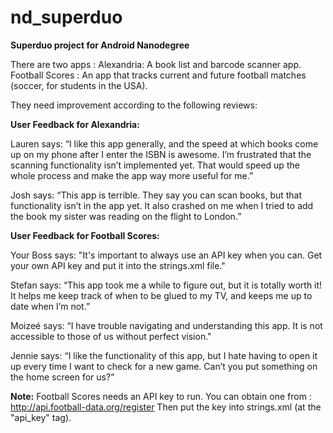 # nd_superduo
<b>Superduo project for Android Nanodegree</b>

There are two apps : 
Alexandria: A book list and barcode scanner app.
Football Scores : An app that tracks current and future football matches (soccer, for students in the USA).

They need improvement according to the following reviews:

<b>User Feedback for Alexandria:</b>

Lauren says:
“I like this app generally, and the speed at which books come up on my phone after I enter the ISBN is awesome. I’m frustrated that the scanning functionality isn’t implemented yet. That would speed up the whole process and make the app way more useful for me.”

Josh says:
“This app is terrible. They say you can scan books, but that functionality isn’t in the app yet. It also crashed on me when I tried to add the book my sister was reading on the flight to London.”

<b>User Feedback for Football Scores:</b>

Your Boss says:
"It's important to always use an API key when you can. Get your own API key and put it into the strings.xml file."

Stefan says:
“This app took me a while to figure out, but it is totally worth it! It helps me keep track of when to be glued to my TV, and keeps me up to date when I’m not.”

Moizeé says:
“I have trouble navigating and understanding this app. It is not accessible to those of us without perfect vision."

Jennie says:
“I like the functionality of this app, but I hate having to open it up every time I want to check for a new game. Can’t you put something on the home screen for us?”

<b>Note:</b>
Football Scores needs an API key to run.
You can obtain one from : http://api.football-data.org/register
Then put the key into strings.xml (at the "api_key" tag).
